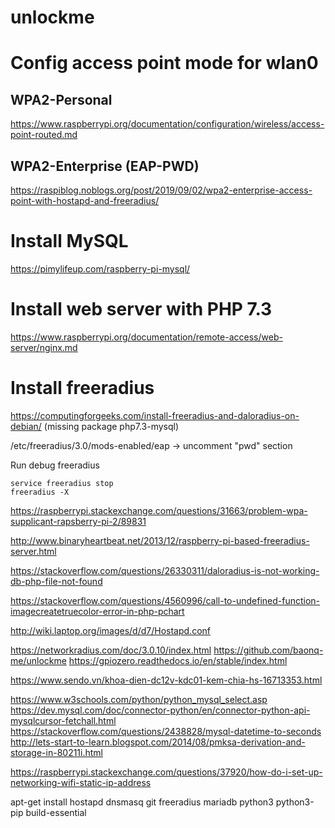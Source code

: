 # unlockme

# Config access point mode for wlan0

## WPA2-Personal
https://www.raspberrypi.org/documentation/configuration/wireless/access-point-routed.md

## WPA2-Enterprise (EAP-PWD)

https://raspiblog.noblogs.org/post/2019/09/02/wpa2-enterprise-access-point-with-hostapd-and-freeradius/

# Install MySQL

https://pimylifeup.com/raspberry-pi-mysql/

# Install web server with PHP 7.3

https://www.raspberrypi.org/documentation/remote-access/web-server/nginx.md

# Install freeradius

https://computingforgeeks.com/install-freeradius-and-daloradius-on-debian/
(missing package php7.3-mysql)

/etc/freeradius/3.0/mods-enabled/eap -> uncomment "pwd" section

Run debug freeradius
```
service freeradius stop
freeradius -X
```


https://raspberrypi.stackexchange.com/questions/31663/problem-wpa-supplicant-rapsberry-pi-2/89831



http://www.binaryheartbeat.net/2013/12/raspberry-pi-based-freeradius-server.html

https://stackoverflow.com/questions/26330311/daloradius-is-not-working-db-php-file-not-found

https://stackoverflow.com/questions/4560996/call-to-undefined-function-imagecreatetruecolor-error-in-php-pchart

http://wiki.laptop.org/images/d/d7/Hostapd.conf

https://networkradius.com/doc/3.0.10/index.html
https://github.com/baonq-me/unlockme
https://gpiozero.readthedocs.io/en/stable/index.html

https://www.sendo.vn/khoa-dien-dc12v-kdc01-kem-chia-hs-16713353.html

https://www.w3schools.com/python/python_mysql_select.asp
https://dev.mysql.com/doc/connector-python/en/connector-python-api-mysqlcursor-fetchall.html
https://stackoverflow.com/questions/2438828/mysql-datetime-to-seconds
http://lets-start-to-learn.blogspot.com/2014/08/pmksa-derivation-and-storage-in-80211i.html


https://raspberrypi.stackexchange.com/questions/37920/how-do-i-set-up-networking-wifi-static-ip-address


apt-get install hostapd dnsmasq git freeradius mariadb python3 python3-pip build-essential

